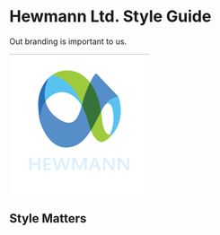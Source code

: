# Hewmann Ltd. Style Guide
Out branding is important to us.

![Alt text](../Images/Hewmann-Ltd-Black-Med.png "Hewmann Ltd Black Logo")

## Style Matters